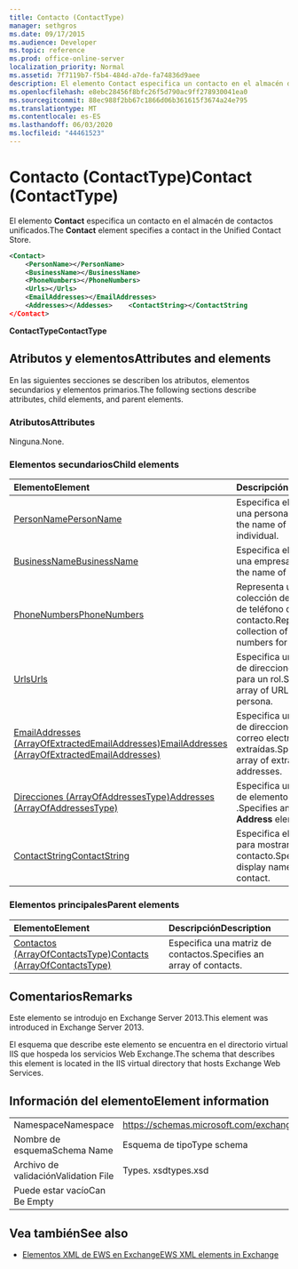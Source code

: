 ```yaml
---
title: Contacto (ContactType)
manager: sethgros
ms.date: 09/17/2015
ms.audience: Developer
ms.topic: reference
ms.prod: office-online-server
localization_priority: Normal
ms.assetid: 7f7119b7-f5b4-484d-a7de-fa74836d9aee
description: El elemento Contact especifica un contacto en el almacén de contactos unificados.
ms.openlocfilehash: e8ebc28456f8bfc26f5d790ac9ff278930041ea0
ms.sourcegitcommit: 88ec988f2bb67c1866d06b361615f3674a24e795
ms.translationtype: MT
ms.contentlocale: es-ES
ms.lasthandoff: 06/03/2020
ms.locfileid: "44461523"
---
```

# <a name="contact-contacttype"></a><span data-ttu-id="a482f-103">Contacto (ContactType)</span><span class="sxs-lookup"><span data-stu-id="a482f-103">Contact (ContactType)</span></span>

<span data-ttu-id="a482f-104">El elemento **Contact** especifica un contacto en el almacén de contactos unificados.</span><span class="sxs-lookup"><span data-stu-id="a482f-104">The **Contact** element specifies a contact in the Unified Contact Store.</span></span> 
  
```XML
<Contact>
    <PersonName></PersonName>
    <BusinessName></BusinessName>
    <PhoneNumbers></PhoneNumbers>
    <Urls></Urls>
    <EmailAddresses></EmailAddresses>
    <Addresses></Addesses>    <ContactString></ContactString
</Contact>
```

 <span data-ttu-id="a482f-105">**ContactType**</span><span class="sxs-lookup"><span data-stu-id="a482f-105">**ContactType**</span></span>
## <a name="attributes-and-elements"></a><span data-ttu-id="a482f-106">Atributos y elementos</span><span class="sxs-lookup"><span data-stu-id="a482f-106">Attributes and elements</span></span>

<span data-ttu-id="a482f-107">En las siguientes secciones se describen los atributos, elementos secundarios y elementos primarios.</span><span class="sxs-lookup"><span data-stu-id="a482f-107">The following sections describe attributes, child elements, and parent elements.</span></span>
  
### <a name="attributes"></a><span data-ttu-id="a482f-108">Atributos</span><span class="sxs-lookup"><span data-stu-id="a482f-108">Attributes</span></span>

<span data-ttu-id="a482f-109">Ninguna.</span><span class="sxs-lookup"><span data-stu-id="a482f-109">None.</span></span>
  
### <a name="child-elements"></a><span data-ttu-id="a482f-110">Elementos secundarios</span><span class="sxs-lookup"><span data-stu-id="a482f-110">Child elements</span></span>

|<span data-ttu-id="a482f-111">**Elemento**</span><span class="sxs-lookup"><span data-stu-id="a482f-111">**Element**</span></span>|<span data-ttu-id="a482f-112">**Descripción**</span><span class="sxs-lookup"><span data-stu-id="a482f-112">**Description**</span></span>|
|:-----|:-----|
|[<span data-ttu-id="a482f-113">PersonName</span><span class="sxs-lookup"><span data-stu-id="a482f-113">PersonName</span></span>](personname.md) <br/> |<span data-ttu-id="a482f-114">Especifica el nombre de una persona.</span><span class="sxs-lookup"><span data-stu-id="a482f-114">Specifies the name of an individual.</span></span>  <br/> |
|[<span data-ttu-id="a482f-115">BusinessName</span><span class="sxs-lookup"><span data-stu-id="a482f-115">BusinessName</span></span>](businessname.md) <br/> |<span data-ttu-id="a482f-116">Especifica el nombre de una empresa.</span><span class="sxs-lookup"><span data-stu-id="a482f-116">Specifies the name of a business.</span></span>  <br/> |
|[<span data-ttu-id="a482f-117">PhoneNumbers</span><span class="sxs-lookup"><span data-stu-id="a482f-117">PhoneNumbers</span></span>](phonenumbers.md) <br/> |<span data-ttu-id="a482f-118">Representa una colección de números de teléfono de un contacto.</span><span class="sxs-lookup"><span data-stu-id="a482f-118">Represents a collection of telephone numbers for a contact.</span></span>  <br/> |
|[<span data-ttu-id="a482f-119">Urls</span><span class="sxs-lookup"><span data-stu-id="a482f-119">Urls</span></span>](urls.md) <br/> |<span data-ttu-id="a482f-120">Especifica una matriz de direcciones URL para un rol.</span><span class="sxs-lookup"><span data-stu-id="a482f-120">Specifies an array of URLs for a persona.</span></span>  <br/> |
|[<span data-ttu-id="a482f-121">EmailAddresses (ArrayOfExtractedEmailAddresses)</span><span class="sxs-lookup"><span data-stu-id="a482f-121">EmailAddresses (ArrayOfExtractedEmailAddresses)</span></span>](emailaddresses-arrayofextractedemailaddresses.md) <br/> |<span data-ttu-id="a482f-122">Especifica una matriz de direcciones de correo electrónico extraídas.</span><span class="sxs-lookup"><span data-stu-id="a482f-122">Specifies an array of extracted email addresses.</span></span>  <br/> |
|[<span data-ttu-id="a482f-123">Direcciones (ArrayOfAddressesType)</span><span class="sxs-lookup"><span data-stu-id="a482f-123">Addresses (ArrayOfAddressesType)</span></span>](addresses-arrayofaddressestype.md) <br/> |<span data-ttu-id="a482f-124">Especifica una matriz de elementos **Address** .</span><span class="sxs-lookup"><span data-stu-id="a482f-124">Specifies an array of **Address** elements.</span></span>  <br/> |
|[<span data-ttu-id="a482f-125">ContactString</span><span class="sxs-lookup"><span data-stu-id="a482f-125">ContactString</span></span>](contactstring.md) <br/> |<span data-ttu-id="a482f-126">Especifica el nombre para mostrar de un contacto.</span><span class="sxs-lookup"><span data-stu-id="a482f-126">Specifies the display name of a contact.</span></span>  <br/> |
   
### <a name="parent-elements"></a><span data-ttu-id="a482f-127">Elementos principales</span><span class="sxs-lookup"><span data-stu-id="a482f-127">Parent elements</span></span>

|<span data-ttu-id="a482f-128">**Elemento**</span><span class="sxs-lookup"><span data-stu-id="a482f-128">**Element**</span></span>|<span data-ttu-id="a482f-129">**Descripción**</span><span class="sxs-lookup"><span data-stu-id="a482f-129">**Description**</span></span>|
|:-----|:-----|
|[<span data-ttu-id="a482f-130">Contactos (ArrayOfContactsType)</span><span class="sxs-lookup"><span data-stu-id="a482f-130">Contacts (ArrayOfContactsType)</span></span>](contacts-arrayofcontactstype.md) <br/> |<span data-ttu-id="a482f-131">Especifica una matriz de contactos.</span><span class="sxs-lookup"><span data-stu-id="a482f-131">Specifies an array of contacts.</span></span>  <br/> |
   
## <a name="remarks"></a><span data-ttu-id="a482f-132">Comentarios</span><span class="sxs-lookup"><span data-stu-id="a482f-132">Remarks</span></span>

<span data-ttu-id="a482f-133">Este elemento se introdujo en Exchange Server 2013.</span><span class="sxs-lookup"><span data-stu-id="a482f-133">This element was introduced in Exchange Server 2013.</span></span>
  
<span data-ttu-id="a482f-134">El esquema que describe este elemento se encuentra en el directorio virtual IIS que hospeda los servicios Web Exchange.</span><span class="sxs-lookup"><span data-stu-id="a482f-134">The schema that describes this element is located in the IIS virtual directory that hosts Exchange Web Services.</span></span>
  
## <a name="element-information"></a><span data-ttu-id="a482f-135">Información del elemento</span><span class="sxs-lookup"><span data-stu-id="a482f-135">Element information</span></span>

|||
|:-----|:-----|
|<span data-ttu-id="a482f-136">Namespace</span><span class="sxs-lookup"><span data-stu-id="a482f-136">Namespace</span></span>  <br/> |https://schemas.microsoft.com/exchange/services/2006/types  <br/> |
|<span data-ttu-id="a482f-137">Nombre de esquema</span><span class="sxs-lookup"><span data-stu-id="a482f-137">Schema Name</span></span>  <br/> |<span data-ttu-id="a482f-138">Esquema de tipo</span><span class="sxs-lookup"><span data-stu-id="a482f-138">Type schema</span></span>  <br/> |
|<span data-ttu-id="a482f-139">Archivo de validación</span><span class="sxs-lookup"><span data-stu-id="a482f-139">Validation File</span></span>  <br/> |<span data-ttu-id="a482f-140">Types. xsd</span><span class="sxs-lookup"><span data-stu-id="a482f-140">types.xsd</span></span>  <br/> |
|<span data-ttu-id="a482f-141">Puede estar vacío</span><span class="sxs-lookup"><span data-stu-id="a482f-141">Can Be Empty</span></span>  <br/> ||
   
## <a name="see-also"></a><span data-ttu-id="a482f-142">Vea también</span><span class="sxs-lookup"><span data-stu-id="a482f-142">See also</span></span>



- [<span data-ttu-id="a482f-143">Elementos XML de EWS en Exchange</span><span class="sxs-lookup"><span data-stu-id="a482f-143">EWS XML elements in Exchange</span></span>](ews-xml-elements-in-exchange.md)

